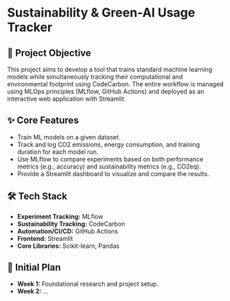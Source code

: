 # Sustainability & Green-AI Usage Tracker

## 🚀 Project Objective
This project aims to develop a tool that trains standard machine learning models while simultaneously tracking their computational and environmental footprint using CodeCarbon. The entire workflow is managed using MLOps principles (MLflow, GitHub Actions) and deployed as an interactive web application with Streamlit.

## ✨ Core Features
- Train ML models on a given dataset.
- Track and log CO2 emissions, energy consumption, and training duration for each model run.
- Use MLflow to compare experiments based on both performance metrics (e.g., accuracy) and sustainability metrics (e.g., CO2eq).
- Provide a Streamlit dashboard to visualize and compare the results.

## 🛠️ Tech Stack
- **Experiment Tracking:** MLflow
- **Sustainability Tracking:** CodeCarbon
- **Automation/CI/CD:** GitHub Actions
- **Frontend:** Streamlit
- **Core Libraries:** Scikit-learn, Pandas

## 📅 Initial Plan
- **Week 1:** Foundational research and project setup.
- **Week 2:** ...